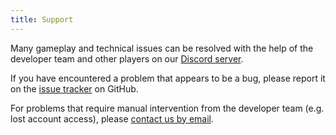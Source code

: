 ```yaml
---
title: Support
---
```


Many gameplay and technical issues can be resolved with the help of the
developer team and other players on our
[Discord server](https://discord.gg/tera-arise).

If you have encountered a problem that appears to be a bug, please report it
on the [issue tracker](https://github.com/tera-arise/arise/issues) on GitHub.

For problems that require manual intervention from the developer team (e.g.
lost account access), please [contact us by email](mailto:hi@tera-arise.io).
